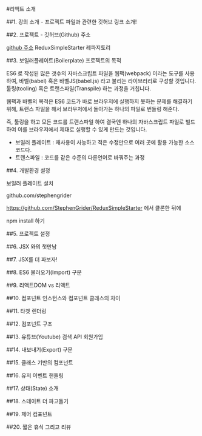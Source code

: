 #리액트 소개

##1. 강의 소개 - 프로젝트 파일과 관련한 깃허브 링크 소개!

##2. 프로젝트 - 깃허브(Github) 주소

[github 주소](github.com/stephengrider)
ReduxSimpleStarter 레파지토리

##3. 보일러플레이트(Boilerplate) 프로젝트의 목적

ES6 로 작성된 많은 갯수의 자바스크립트 파일을 웹팩(webpack) 이라는 도구를 사용하여,
바벨(babel) 혹은 바벨JS(babel.js) 라고 불리는 라이브러리로 구성할 것입니다.
툴링(tooling) 혹은 트랜스파일(Transpile) 하는 과정을 거칩니다. 

웹팩과 바벨의 목적은 ES6 코드가 바로 브라우저에 실행하지 못하는 문제를 해결하기 위해,
트랜스 파일을 해서 브라우저에서 돌아가는 하나의 파일로 번들링 해준다.


즉, 툴링을 하고 모든 코드를 트랜스파일 하여 결국엔 하나의 자바스크립트 파일로 빌드하여 이를 브라우저에서 제대로 실행할 수 있게 만드는 것입니다.


* 보일러 플레이트 : 재사용이 사능하고 적은 수정만으로 여러 곳에 활용 가능한 소스코드다.
* 트랜스파일 : 코드를 같은 수준의 다른언어로 바꿔주는 과정

##4. 개발환경 설정

보일러 플레이트 설치

github.com/stephengrider

https://github.com/StephenGrider/ReduxSimpleStarter 에서 클론한 뒤에

npm install  하기 

##5. 프로젝트 설정

##6. JSX 와의 첫만남

##7. JSX를 더 파보자!

##8. ES6 불러오기(Import) 구문

##9. 리액트DOM vs 리액트

##10. 컴포넌트 인스턴스와 컴포넌트 클래스의 차이

##11. 타겟 렌더링

##12. 컴포넌트 구조

##13. 유튜브(Youtube) 검색 API 회원가입

##14. 내보내기(Export) 구문

##15. 클래스 기반의 컴포넌트

##16. 유저 이벤트 핸들링

##17. 상태(State) 소개

##18. 스테이트 더 파고들기

##19. 제어 컴포넌트

##20. 짧은 휴식 그리고 리뷰